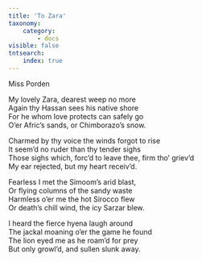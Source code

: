 ```yaml
---
title: 'To Zara'
taxonomy:
    category:
        - docs
visible: false
tntsearch:
    index: true
---
```


<div class="author">Miss Porden</div>

My lovely Zara, dearest weep no more    
Again thy Hassan sees his native shore    
For he whom love protects can safely go    
O’er Afric’s sands, or Chimborazo’s snow.  
  
Charmed by thy voice the winds forgot to rise    
It seem’d no ruder than thy tender sighs    
Those sighs which, forc’d to leave thee, firm tho’ griev’d    
My ear rejected, but my heart receiv’d.    
  
Fearless I met the Simoom’s arid blast,    
Or flying columns of the sandy waste    
Harmless o’er me the hot Sirocco flew    
Or death’s chill wind, the icy Sarzar blew.  
  
I heard the fierce hyena laugh around    
The jackal moaning o’er the game he found    
The lion eyed me as he roam’d for prey    
But only growl’d, and sullen slunk away.  